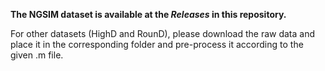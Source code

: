 **The NGSIM dataset is available at the _Releases_ in this repository.**

For other datasets (HighD and RounD), please download the raw data and place it in the corresponding folder and pre-process it according to the given .m file.
